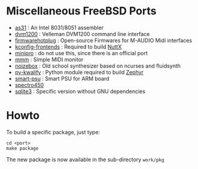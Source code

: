 # Miscellaneous FreeBSD Ports
* [as31](https://www.pjrc.com/tech/8051/tools/as31_old.html) : An Intel 8031/8051 assembler
* [dvm1200](https://github.com/lhondareyte/dvm1200) : Velleman DVM1200 command line interface
* [firmwarehotplug](https://github.com/lhondareyte/firmwarehotplug) : Open-source Firmwares for M-AUDIO Midi interfaces
* [kconfig-frontends](http://ymorin.is-a-geek.org/projects/kconfig-frontends) : Required to build [NuttX](https://nuttx.org)
* [minipro](https://gitlab.com/DavidGriffith/minipro/) : do not use this, since there is an official port
* [mmm](https://github.com/lhondareyte/mmm) : Simple MIDI monitor
* [noizebox](https://github.com/lhondareyte/noizebox) : Old school synthesizer based on ncurses and fluidsynth
* [py-kwalify](https://pypi.org/project/pykwalify/) : Python module required to build [Zephyr](https://www.zephyrproject.org)
* [smart-psu](https://github.com/lhondareyte/smart-psu) : Smart PSU for ARM board
* [spectro450](https://github.com/lhondareyte/spectro450-core)
* [sqlite3](https://www.sqlite.org) : Specific version without GNU dependencies
# Howto
To build a specific package, just type:
```
cd <port>
make package
```
The new package is now available in the sub-directory ```work/pkg```
